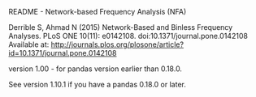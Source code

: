 README - Network-based Frequency Analysis (NFA)

Derrible S, Ahmad N (2015) Network-Based and Binless Frequency Analyses. PLoS ONE 10(11): e0142108. doi:10.1371/journal.pone.0142108
Available at: http://journals.plos.org/plosone/article?id=10.1371/journal.pone.0142108

version 1.00 - for pandas version earlier than 0.18.0.

See version 1.10.1 if you have a pandas 0.18.0 or later.
